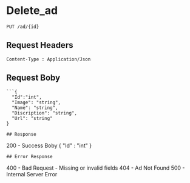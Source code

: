 # Delete_ad
```
PUT /ad/{id}

```

##  Request Headers
```
Content-Type : Application/Json

```
## Request Boby
```
```{
  "Id":"int",
  "Image": "string",
  "Name": "string",
  "Discription": "string",
  "Url": "string"
}

## Response
```
200 - Success
Boby
{
"Id" : "int"
}

```
## Error Response
```
400 - Bad Request -  Missing or invalid fields
404 - Ad Not Found
500 - Internal Server Error
```

